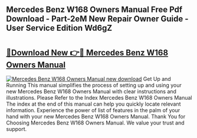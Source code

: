 ## Mercedes Benz W168 Owners Manual Free Pdf Download - Part-2eM New Repair Owner Guide - User Service Edition Wd6gZ

# <h2><a href="http://bc484.oget.top/?id=Mercedes+Benz+W168+Owners+Manual">🔗Download New 👉🔴 Mercedes Benz W168 Owners Manual</a></h2>

[![Mercedes Benz W168 Owners Manual new download](https://i.imgur.com/5g1atiW.png)](http://bc484.oget.top/?id=Mercedes+Benz+W168+Owners+Manual)
Get Up and Running This manual simplifies the process of setting up and using your new Mercedes Benz W168 Owners Manual with clear instructions and illustrations. Please Refer to the Index Mercedes Benz W168 Owners Manual The index at the end of this manual can help you quickly locate relevant information. Experience the power of list of features in the palm of your hand with your new Mercedes Benz W168 Owners Manual. Thank You for Choosing Mercedes Benz W168 Owners Manual. We value your trust and support.
